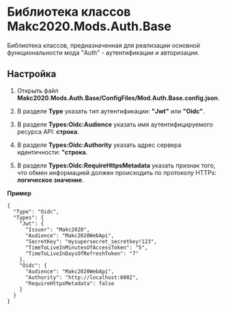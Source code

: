 # Библиотека классов Makc2020.Mods.Auth.Base

Библиотека классов, предназначенная для реализации основной функциональности мода "Auth" -
аутентификации и авторизации.

## Настройка

1. Открыть файл **Makc2020.Mods.Auth.Base/ConfigFiles/Mod.Auth.Base.config.json**.

2. В разделе **Type** указать тип аутентификации:
**"Jwt"** или **"Oidc"**.

3. В разделе **Types:Oidc:Audience** указать имя аутентифицируемого ресурса API:
**строка**.

4. В разделе **Types:Oidc:Authority** указать адрес сервера идентичности:
**"строка**.

5. В разделе **Types:Oidc:RequireHttpsMetadata** указать признак того, что обмен информацией должен происходить по
протоколу HTTPs: **логическое значение**.


**Пример**

    {
      "Type": "Oidc",
      "Types": {
        "Jwt": {
          "Issuer": "Makc2020",
          "Audience": "Makc2020WebApi",
          "SecretKey": "mysupersecret_secretkey!123",
          "TimeToLiveInMinutesOfAccessToken": "5",
          "TimeToLiveInDaysOfRefreshToken": "7"
        },
        "Oidc": {
          "Audience": "Makc2020WebApi",
          "Authority": "http://localhost:6002",
          "RequireHttpsMetadata": false
        }
      }
    }
